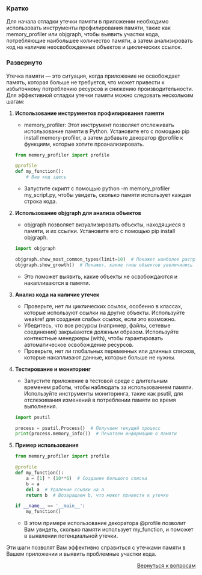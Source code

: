 ### Кратко

Для начала отладки утечки памяти в приложении необходимо использовать инструменты профилирования памяти, такие как
memory_profiler или objgraph, чтобы выявить участки кода, потребляющие наибольшее количество памяти, а затем
анализировать код на наличие неосвобожденных объектов и циклических ссылок.

### Развернуто

Утечка памяти — это ситуация, когда приложение не освобождает память, которая больше не требуется, что может привести
к избыточному потреблению ресурсов и снижению производительности. Для эффективной отладки утечки памяти можно
следовать нескольким шагам:

1. **Использование инструментов профилирования памяти**
    - memory_profiler: Этот инструмент позволяет отслеживать использование памяти в Python. Установите его с помощью
      pip install memory-profiler, а затем добавьте декоратор @profile к функциям, которые хотите проанализировать.
    ```Python
    from memory_profiler import profile

    @profile
    def my_function():
        # Ваш код здесь
    ```
    - Запустите скрипт с помощью python -m memory_profiler my_script.py, чтобы увидеть, сколько памяти использует
      каждая строка кода.

2. **Использование objgraph для анализа объектов**
    - objgraph позволяет визуализировать объекты, находящиеся в памяти, и их ссылки. Установите его с помощью pip
      install objgraph.
    ```Python
    import objgraph

    objgraph.show_most_common_types(limit=10)  # Покажет наиболее распространенные типы объектов в памяти
    objgraph.show_growth()  # Покажет, какие типы объектов увеличились в памяти
    ```
    - Это поможет выявить, какие объекты не освобождаются и накапливаются в памяти.

3. **Анализ кода на наличие утечек**
    - Проверьте, нет ли циклических ссылок, особенно в классах, которые используют ссылки на другие объекты. Используйте
      weakref для создания слабых ссылок, если это возможно.
    - Убедитесь, что все ресурсы (например, файлы, сетевые соединения) закрываются должным образом. Используйте
      контекстные менеджеры (with), чтобы гарантировать автоматическое освобождение ресурсов.
    - Проверьте, нет ли глобальных переменных или длинных списков, которые накапливают данные, которые больше не нужны.

4. **Тестирование и мониторинг**
    - Запустите приложение в тестовой среде с длительным временем работы, чтобы наблюдать за использованием памяти.
      Используйте инструменты мониторинга, такие как psutil, для отслеживания изменений в потреблении памяти во
      время выполнения.
    ```Python
    import psutil

    process = psutil.Process()  # Получаем текущий процесс
    print(process.memory_info())  # Печатаем информацию о памяти
    ```

5. **Пример использования**
    ```Python
    from memory_profiler import profile

    @profile
    def my_function():
        a = [1] * (10**6)  # Создание большого списка
        b = a
        del a  # Удаление ссылки на a
        return b  # Возвращаем b, что может привести к утечке

    if __name__ == '__main__':
        my_function()
    ```
    - В этом примере использование декоратора @profile позволит Вам увидеть, сколько памяти использует my_function,
      и поможет в выявлении потенциальной утечки.

Эти шаги позволят Вам эффективно справиться с утечками памяти в Вашем приложении и выявить проблемные участки кода.

<div align="right">

[Вернуться к вопросам](../Вопросы.md)

</div>

